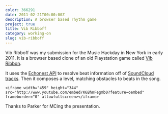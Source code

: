 ```yaml
---
color: 366291
date: 2011-02-21T00:00:00Z
description: A browser based rhythm game
project: true
title: Vib Ribboff
category: working-on
slug: vib-ribboff
---
```


Vib Ribboff was my submission for the Music Hackday in New York in early 2011.
It is a browser based clone of an old Playstation game called [Vib
Ribbon][vib_ribbon].

It uses the [Echonest API][echonest_api] to resolve beat information off of
[SoundCloud tracks][soundcloud_tracks]. Then it composes a level, matching
obstacles to beats in the song.

<div class="embed video youtube">
    <style type="text/css" scoped>
        .embed:after {
            padding-top: 74.94553376906318% !important;
        }
    </style>

    <iframe width="459" height="344" src="http://www.youtube.com/embed/K6BhnFegmb0?feature=oembed" frameborder="0" allowfullscreen></iframe>
</div>

Thanks to Parker for MCing the presentation.

[vib_ribbon]:        http://www.vib-ribbon.com
[echonest_api]:      http://developer.echonest.com
[soundcloud_tracks]: http://soundcloud.com/tracks
